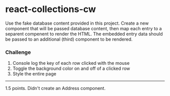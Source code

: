 # react-collections-cw

Use the fake database content provided in this project. Create a new component that will be passed database content, then map each entry to a separent compenent to render the HTML. The embedded entry data should be passed to an additional (third) component to be rendered.

### Challenge
1) Console log the key of each row clicked with the mouse
2) Toggle the background color on and off of a clicked row
3) Style the entire page
<hr>
1.5 points. Didn't create an Address component.